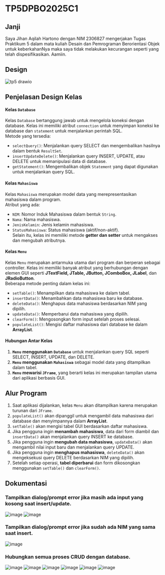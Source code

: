 # TP5DPBO2025C1

## Janji
Saya Jihan Aqilah Hartono dengan NIM 2306827 mengerjakan Tugas Praktikum 5 dalam mata kuliah Desain dan Pemrograman Berorientasi Objek untuk keberkahanNya maka saya tidak melakukan kecurangan seperti yang telah dispesifikasikan. Aamiin.

## Design
![tp5 drawio](https://github.com/user-attachments/assets/a512b9be-d067-48e5-8c6c-aa54e2b8baea)

## Penjelasan Design Kelas
#### **Kelas `Database`**
Kelas `Database` bertanggung jawab untuk mengelola koneksi dengan database. Kelas ini memiliki atribut `connection` untuk menyimpan koneksi ke database dan `statement` untuk menjalankan perintah SQL.  
Metode yang tersedia:  
- `selectQuery()`: Menjalankan query SELECT dan mengembalikan hasilnya dalam bentuk `ResultSet`.  
- `insertUpdateDelete()`: Menjalankan query INSERT, UPDATE, atau DELETE untuk memanipulasi data di database.  
- `getStatement()`: Mengembalikan objek `Statement` yang dapat digunakan untuk menjalankan query SQL.  

#### **Kelas `Mahasiswa`**
Kelas `Mahasiswa` merupakan model data yang merepresentasikan mahasiswa dalam program.  
Atribut yang ada:  
- `NIM`: Nomor Induk Mahasiswa dalam bentuk `String`.  
- `Nama`: Nama mahasiswa.  
- `JenisKelamin`: Jenis kelamin mahasiswa.  
- `StatusMahasiswa`: Status mahasiswa (aktif/non-aktif).  
Selain itu, kelas ini memiliki metode **getter dan setter** untuk mengakses dan mengubah atributnya.  

#### **Kelas `Menu`**
Kelas `Menu` merupakan antarmuka utama dari program dan berperan sebagai controller. Kelas ini memiliki banyak atribut yang berhubungan dengan elemen GUI seperti **JTextField, JTable, JButton, JComboBox, JLabel**, dan **JRadioButton**.  
Beberapa metode penting dalam kelas ini:  
- `setTable()`: Menampilkan data mahasiswa ke dalam tabel.  
- `insertData()`: Menambahkan data mahasiswa baru ke database.  
- `deleteData()`: Menghapus data mahasiswa berdasarkan NIM yang dipilih.  
- `updateData()`: Memperbarui data mahasiswa yang dipilih.  
- `clearForm()`: Mengosongkan form input setelah proses selesai.  
- `populateList()`: Mengisi daftar mahasiswa dari database ke dalam **ArrayList**.  

#### **Hubungan Antar Kelas**
1. **`Menu` menggunakan `Database`** untuk menjalankan query SQL seperti SELECT, INSERT, UPDATE, dan DELETE.  
2. **`Menu` menggunakan `Mahasiswa`** sebagai model data yang ditampilkan dalam tabel.  
3. **`Menu` mewarisi `JFrame`**, yang berarti kelas ini merupakan tampilan utama dari aplikasi berbasis GUI.  

## Alur Program
1. Saat aplikasi dijalankan, kelas `Menu` akan ditampilkan karena merupakan turunan dari `JFrame`.  
2. `populateList()` akan dipanggil untuk mengambil data mahasiswa dari database dan menyimpannya dalam **ArrayList**.  
3. `setTable()` akan mengisi tabel GUI berdasarkan daftar mahasiswa.  
4. Jika pengguna ingin **menambah mahasiswa**, data dari form diambil dan `insertData()` akan menjalankan query INSERT ke database.  
5. Jika pengguna ingin **mengubah data mahasiswa**, `updateData()` akan mengambil nilai input baru dan menjalankan query UPDATE.  
6. Jika pengguna ingin **menghapus mahasiswa**, `deleteData()` akan mengeksekusi query DELETE berdasarkan NIM yang dipilih.  
7. Setelah setiap operasi, **tabel diperbarui** dan form dikosongkan menggunakan `setTable()` dan `clearForm()`.  

## Dokumentasi
### Tampilkan dialog/prompt error jika masih ada input yang kosong saat insert/update.
![image](https://github.com/user-attachments/assets/2b78cfb2-d71f-415a-ba46-dbb4eaf1b978)
![image](https://github.com/user-attachments/assets/1ce4c4c9-174a-4fe6-8156-6408aba68a1d)

### Tampilkan dialog/prompt error jika sudah ada NIM yang sama saat insert.
![image](https://github.com/user-attachments/assets/9ff50509-df15-416a-9a0e-a6af69d2e679)

### Hubungkan semua proses CRUD dengan database.
![image](https://github.com/user-attachments/assets/07859658-ffa1-42aa-a708-a8bb3d3780f0)
![image](https://github.com/user-attachments/assets/7e1da232-14e3-4b69-9018-8f0fcc65050b)
![image](https://github.com/user-attachments/assets/c07a0321-a092-4501-84ed-ba2ee227bf50)
![image](https://github.com/user-attachments/assets/703e6680-67f6-4129-ba98-30097ced4250)
![image](https://github.com/user-attachments/assets/6b92852e-081f-4c0a-9d14-9122e9f6947f)
![image](https://github.com/user-attachments/assets/a76031f2-d038-4937-a950-6fd039be55d3)

